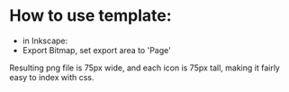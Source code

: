# How to use template: 

- in Inkscape:
 - Export Bitmap, set export area to 'Page'

Resulting png file is 75px wide, and each icon is 75px tall, making it fairly easy to index with css.
